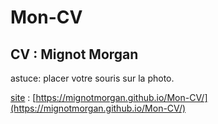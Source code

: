 # Mon-CV

## CV : Mignot Morgan

astuce: placer votre souris sur la photo.


[site](https://mignotmorgan.github.io/Mon-CV/) : [https://mignotmorgan.github.io/Mon-CV/](https://mignotmorgan.github.io/Mon-CV/)
